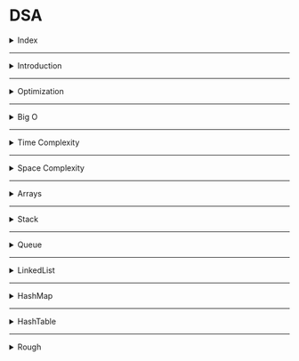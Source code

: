 # DSA

<details>
<summary>Index</summary>

## Index

- Introduction
- Optimization
- Big O
- Time Complexity
- Space Complexity
- Arrays
- Stack
- Queue
- Linked List
- HashMap
- HashTable

</details>

---

<details>
<summary>Introduction</summary>

## Introduction

- **DSA** stands for **Data Structures & Algorithms**.
- DSA helps find the best way to solve a problem.
- Data Structures allow us to store and organize data efficiently, We can easily access and perform operations on the data.
- Algorithm is the step-by-step process used to achieve a desired result.

![DSA](./Assets/00-dsa-basics/01-dsa.png)

### Why DSA ?

- DSA makes you a better Software Engineer.
- with DSA, we can run the application with Less Memory and Less Time.

### Data Structures

1. Array
2. Stack
3. Queue
4. Linked List

### Algorithms

1. Sorting
   - Bubble
   - Selection
   - Insertion
   - Quick
2. Searching
   - Linear
   - Binary

</details>

---

<details>
<summary>Optimization</summary>

## Optimization

Steps :

1. First, write the code for production.
2. Then, think about optimizing the algorithm.

### Example

Task : Find the sum of the first n natural numbers.

#### Initial Approach

- Algorithm : **for-loop**
- Time Complexity: **O(n)**

```js
const n = 10000000;
let sum = 0;
for (let i = 1; i <= n; i++) {
  // O(n)
  sum += i;
}
console.log(sum);
```

#### Optimized Approach

- Algorithm : **Mathematical formula**
- Time Complexity: **O(1)**

```js
const n = 10000000;
let sum = (n * (n + 1)) / 2; // O(1)
console.log(sum);
```

</details>

---

<details>
<summary>Big O</summary>

## Big O

- **Big O** notation helps us understand how algorithms perform by checking their efficiency.
- We can calculate the **Time complexity** and **Space complexity** by using **Big O** notation.
- Time complexity tells us how the runtime of an algorithm changes with a larger input.
- Space complexity tells us how much memory the algorithm uses with a larger input.

![Big O](./Assets/03-Big-O/01-bigO-graph.png)

</details>

---

<details>
<summary>Time Complexity</summary>

## Time Complexity

- Time complexity tells us how the runtime of an algorithm changes with a larger input.
- Its depending on Operating system like window, mac os...etc.

`Time Complexity -> Less Time -> Decrease the Number of Operations`

1. Constant Time
2. Linear Time
3. Quadratic Time
4. Logarithmic Time
5. Sorting
6. Recursion

### Constant Time **O(1)**

Constant time complexity means that the algorithm always takes the same amount of time to run, irrespective of the input size.

```js
// 01 Arithmetic Operations -> +, -, *, /, %
const sum = 2 + 3; // O(1)

// 02 Comparison Operations ->  ==, !=, <, >, <=,  >=
const isEven = 10 % 2 === 0; // O(1)

// 03 Boolean Operations -> !, &&, ||
const isTrue = true && false; // O(1)

// 04 Accessing Properties of Objects
const person = { name: "Alice" };
const name = person.name; // O(1)

// 05 Accessing elements by index

// Array
const colors = ["red", "green", "blue"];
const firstColor = colors[2]; // O(1)

// String
const message = "Hello";
const firstChar = message[2]; // O(1)

// 06 calculate Length

// Array
const numbers = [1, 2, 3];
const arrayLength = numbers.length; // O(1)

// String
const greeting = "Welcome";
const stringLength = greeting.length; // O(1)

// 07 Mathematical Formula
// sum of n natural numbers (1-100)
const n = 1000;
const sum = n(n + 1) / 2; // O(1)
```

### Linear Time **O(n)**

Linear time complexity means that as the input size increases, the algorithm's runtime also increases in a linear manner.

```js
// Array Traverse
// The loop needs to visit every element once.
const arr = [1, 2, 3, 4, 5];
let total = 0;
for (let i = 0; i < arr.length; i++) {
  // O(n)
  total += arr[i];
}
console.log(total);
```

### Quadratic Time **O(n^2)**

Quadratic time complexity means that as the input size increases, the runtime of the algorithm grows quadratically.

Quadratically : n input size

- [1] -> (1\*1) -> 1 Iterations
- [1,2] -> (2\*2) -> 4 Iterations
- [1,2,3] -> (3\*2) -> 9 Iterations

  ```js
  // Nested Loops

  const arr = [1, 2, 3, 4, 5];
  for (let i = 0; i < arr.length; i++) {
    for (let j = 0; j < arr.length; j++) {
      // O(n^2)
      console.log(arr[i], arr[j]);
    }
  }
  ```

### Logarithmic Time

Logarithmic Time means that as the input size increases, the runtime of the algorithm grows logarithmically.

- Binary search -> O(log_2 n) -> log base2 n
- Merge Sort -> O(n log n) -> n _ log n -> n _ log base2 n

logarithmically :

```shell
 log_2 1 = 0 because 2^0 = 1
 log_2 2 = 1 because 2^1 = 2
 log_2 4 = 2 because 2^2 = 4
 log_2 8 = 3 because 2^3 = 8 -> 2*2*2
```

### Recursion

it means that as the size of the input increases, the time it takes to run the function grows exponentially.

- Time Complexity : `2^n`

```js
// Factorial
function factorial(n) {
  if (n <= 1) {
    return 1;
  }
  return n * factorial(n - 1);
}

const result = factorial(5);
console.log(result);
```

</details>

---

<details>
<summary>Space Complexity</summary>

## Space

- How much memory take to execute the code is called **Space** Complexity.
- Space Complexity : Less Memory

</details>

---

<details>
<summary>Arrays</summary>

## Arrays

### Sorting

- Bubble
- Insertion
- Selection
- Quick

#### Bubble Sort

- Data Structure : Array
- Algorithm : Bubble Sort
- Time Complexity
  - Worst: **O(n^2)**
  - Average: **O(n^2)**
  - Best: **O(n)** -> when the array is already sorted

Bubble sort compares adjacent elements in a list, swapping them if they're in the wrong order, repeating until everything is sorted.

- Placing the 1st largest element at correct position.

![Bubble Sort](./Assets/02-sorting/sorting-images/01-bubble-sort.png)

<video src="./Assets/02-sorting/01-bubble-sort.mp4" controls></video>

```js
const arr = [2, 1, 5, 8, 4, 3, 7, 6];

for (let i = 0; i < arr.length; i++) {
  let isSorted = true;
  for (let j = 0; j < arr.length - 1; j++) {
    // O(n^2)
    if (arr[j] > arr[j + 1]) {
      isSorted = false;
      [arr[j], arr[j + 1]] = [arr[j + 1], arr[j]];
    }
  }

  if (isSorted) {
    break;
  }
}

console.log(arr); // [ 1, 2, 3, 4, 5, 6, 7, 8 ]
```

#### Insertion Sort

- Data Structure: Array
- Algorithm: Insertion Sort
- Time Complexity
  - Worst: **O(n^2)**
  - Average: **O(n^2)**
  - Best: **O(n)** -> when the array is already sorted

Insertion sort (move to backward direction) iteratively inserts each element from an unsorted list into its correct position within a sorted portion of the list.

![Insertion Sort](./Assets/02-sorting/sorting-images/03-insertion-sort.webp)

<video src="./Assets/02-sorting/03-insertion-sort.mp4" controls></video>

```js
const arr = [2, 1, 5, 8, 4, 3, 7, 6];

for (let i = 0; i < arr.length; i++) {
  const item = arr[i];
  let j = i - 1;

  while (j >= 0 && item < arr[j]) {
    // O(n)
    arr[j + 1] = arr[j];
    console.log(arr);
    j--;
  }

  arr[j + 1] = item;
}

console.log(arr); // [ 1, 2, 3, 4, 5, 6, 7, 8 ]
```

### Searching

- Linear Search
- Binary Search

#### Linear Search

- Data Structure: Array
- Algorithm: Linear Search
- Time Complexity
  - Worst : **O(n)**
  - Average : **O(n)**
  - Best: \_\_O(1) -> when the target element is found at the beginning of the array.

Linear search checks each element in a list one by one for the target value, returning its index if found or "Not Found" otherwise.

```js
const arr = [2, 1, 5, 8, 4, 3, 7, 6];
const target = 3;

let output = null;
for (let i = 0; i < arr.length; i++) {
  // O(n)
  if (arr[i] === target) {
    output = i;
    break;
  }
}

console.log("Element found at index: " + output); // Element found at index: 5
```

#### Binary Search

- Data Structure: Array
- Algorithm: Binary Search
- Time Complexity :
  - Worst : **O(log n)**
  - Average : **O(log n)**
  - Best : **O(1)** -> when the target element is found at the middle of the array.

Binary search quickly finds a target value in a sorted array by repeatedly dividing the search range in half and checking the middle element, reducing the search area each time.

```js
const arr = [1, 2, 3, 4, 5, 6, 7, 8]; // Sorted Array
let target = 7; // Target Element

let startIndex = 0;
let endIndex = arr.length - 1;
let midIndex;
let found = false;

while (startIndex <= endIndex) {
  // O(log_2 n)
  midIndex = Math.floor((startIndex + endIndex) / 2); // takes minimum nearest integer

  if (arr[midIndex] == target) {
    found = true;
    break;
  } else if (arr[midIndex] < target) {
    startIndex = midIndex + 1;
  } else {
    endIndex = midIndex - 1;
  }
}

if (found) {
  console.log("Element found at index: " + midIndex); // Element found at index: 6
} else {
  console.log("Element Not Found");
}
```

</details>

---

<details>
<summary>Stack</summary>

## Stack

A stack is a linear data structure that follows the First-In-Last-Out (FILO) principle.

- FILO : First In Last Out

![Stack](./Assets/04-stack/01-stack.png)

### Example

- Pushing an element onto the stack is like adding a new plate on top.
- Popping an element removes the top plate from the stack.

### Operations

- push: Adds an element to the top of the stack.
- peek: Returns the top element without removing it.
- pop: Removes the top element from the stack.

```js
// Stack

/*
Data Structure : Stack -> FILO

Methods:
    * push() -> Add an item to the top of the stack
    * display() 
    * size()
    * isEmpty()
    * peek() -> Peeks at the top item of the stack without removing it
    * pop() -> Removes at the top item of the stack
*/

class Stack {
  constructor() {
    this.items = [];
  }

  push(item) {
    this.display().push(item);
  }

  display() {
    return this.items;
  }

  size() {
    return this.display().length;
  }

  isEmpty() {
    return this.size() === 0;
  }

  peek() {
    // Return the top item without removing it
    if (this.isEmpty()) {
      return null;
    } else {
      const topItem = this.display()[this.size() - 1];
      return topItem;
    }
  }

  pop() {
    if (this.isEmpty()) {
      return null;
    } else {
      let poppedItem = this.display().pop();
      return poppedItem;
    }
  }
}

// Instance
const stack = new Stack();
console.log(stack);

stack.push("data1");
console.log(stack.display());

stack.push("data2");
stack.push("data3");
stack.push("data4");

console.log(stack.display());

console.log(stack.isEmpty());

console.log(stack.size());

console.log(stack.peek());

console.log(stack.pop());

console.log(stack.size());

console.log(stack.display());
```

</details>

---

<details>
 <summary>Queue</summary>

## Queue

A Queue is a linear data structure that follows the First-In-First-Out (FIFO) principle.

- FIFO : First In First Out
  ![Queue](./Assets/05-queue/01-queue.png)
  ![Queue vs Stack](./Assets/05-queue/02-queue-vs-stack.png)

### Methods

- enqueue (Insert): Adds an element to the rear of the queue.
- Peek: Returns the element at the front of the queue without removing it.
- dequeue (Delete): Removes and returns the element from the front of the queue.

```js
// Queue

/*
Data Structure : Queue -> FIFO

Methods :
    * enqueue() -> Add an item to the top of the queue
    * display()
    * size()
    * isEmpty()
    * peek() -> Peeks at the first item of the queue without removing it
    * dequeue() -> Removes at the first element of the queue
*/

class Queue {
  constructor() {
    this.items = [];
  }

  enqueue(item) {
    this.display().push(item);
  }

  display() {
    return this.items;
  }

  size() {
    return this.display().length;
  }

  isEmpty() {
    return this.size() === 0;
  }

  peek() {
    if (this.isEmpty()) {
      return null;
    } else {
      const firstItem = this.display()[0];
      return firstItem;
    }
  }

  dequeue() {
    if (this.isEmpty()) {
      return null;
    } else {
      const shiftedItem = this.display().shift();
      return shiftedItem;
    }
  }
}

// Instance
const queue = new Queue();
console.log(queue);

queue.enqueue("data1");
console.log(queue);

console.log(queue.display());

queue.enqueue("data2");
queue.enqueue("data3");
queue.enqueue("data4");

console.log(queue.display());
console.log(queue.peek());

console.log(queue.size());
console.log(queue.dequeue());

console.log(queue.display());

console.log(queue.dequeue());

console.log(queue.display());
```

</details>

---

<details>
<summary>LinkedList</summary>

## LinkedList

A **linkedList** is a linear data structure which can store a collection of "nodes" connected together via links.

- Every node consists of the data and next (address of the next node).
- we no need to assign a memory in advance.
- Dynamic memory allocation

![Linked List](./Assets/06-linked-list/01-linkedlist.png)

![Linked List](./Assets/06-linked-list/02-linked-list.png)

### Disadvantages

Access Time: Elements must be accessed sequentially, making random access time linear O(n).

### Types of LinkedLists

- Singly LinkedList: Each node points to the next node in the sequence.
- Doubly LinkedList: Each node has two references, one to the next node and one to the previous node. we can traverse in in both forward and backward directions.
- Circular LinkedList: The last node points back to the first node, forming a circle.

#### Singly LinkedList

In a singly linked list, each node typically has two components

- Data: The value stored in the node.
- Next: A reference to the next node in the list.

```js
// LinkedList

/*
Data Structure : LinkedList -> Create linked Nodes

Every Node Contains data & next (reference link for next node)
*/

// Node Template
class Node {
  constructor(data) {
    this.data = data;
    this.next = null;
  }
}

// create node instances
const node1 = new Node("data1");
console.log(node1);

const node2 = new Node("data2");
console.log(node2);

const node3 = new Node("data3");
console.log(node3);

console.log("--------------");

/* ------> LinkedList <----- */
// connect the nodes
const head = node1; // The head is where we start
node1.next = node2;
node2.next = node3;

console.log(head);

console.log("--------------");

/* -----> Traverse on Each Node <----- */
let current = head;
while (current) {
  // current !==null
  console.log(current.data);
  current = current.next;
}

console.log("==========");
```

</details>

---

<details>
<summary>HashMap</summary>

## HashMap

A **HashMap** in JavaScript is a data structure that implements a collection of key-value pairs, allowing efficient insertion, deletion, and lookup operations.

- Key-Value Storage: Each element in a Map is stored as a key-value pair.
- Any Type of Keys: Unlike regular objects, keys in a Map can be of any type, including objects, functions, and primitive types.
- Ordered Entries: The insertion order of keys is preserved in a Map.
- Size Property: A Map has a size property that returns the number of key-value pairs in it.
- Efficient Operations: Provides efficient methods for operations like getting, setting, and checking the existence of elements.

### Comparing with Objects

- Objects can only have strings and symbols as keys, while Map can have keys of any type.
- The order of keys in Objects is not guaranteed, whereas Map maintains the insertion order.
- Map has a built-in size property, while for Objects, you need to manually track the size or use Object.keys(obj).length.

### creating Map

```js
// HashMap
/*
data STructure : Map

Methods :
    * set()
    * has()
    * get()
    * size()
    * delete()
    * keys()
    * values()
    * entries()
    * clear()
*/

// Create HashMap
const mymap = new Map();
console.log(mymap);

// Add Elements
mymap.set("key", "value");
mymap.set(2, "I am Number");

let arrayKey = [1, 2, 3];
mymap.set(arrayKey, "I am Array");

let objectKey = { a: 1, b: 2, c: 3 };
mymap.set(objectKey, "I am Object");

console.log(mymap);

console.log("---------");

// Checking Existance
console.log(mymap.has("key")); // true

console.log("---------");

// Accessing Elements
console.log(mymap.get("key"));
console.log(mymap.get(2));
console.log(mymap.get(arrayKey));
console.log(mymap.get(objectKey));

console.log("------------");

// Checking Size
console.log(mymap.size);

// delete Elements
mymap.delete("key");
console.log(mymap);

console.log(mymap.size);

console.log("-------------");

// Iterating using for-loop
for (let [key, value] of mymap) {
  console.log(key, value);
}

console.log("----------");

// Iterating using forEach
mymap.forEach((value, key) => {
  console.log(key, value);
});

console.log("--------------");

console.log(mymap.keys());
console.log(mymap.values());
console.log(mymap.entries());

console.log("----------");

// Clear All Elements
mymap.clear();

console.log(mymap);

console.log("===========");
```

</details>

---

<details>
<summary>HashTable</summary>

## HashTable

A HashTable is a data structure that stores key-value pairs and retrieve a key-value pairs very quickly. It's like a special kind of dictionary.

- It is designed to provide fast insertion, deletion, and retrieval of elements based on their keys.
- A hash table is a data structure that organizes data using a technique called hashing.
- It stores key-value pairs, where each key is unique. When we want to store or retrieve a value, we use a hash function to convert the key into an index in an array.
- This allows us to quickly locate the value associated with a given key without needing to search through the entire collection.

</details>

---

<details>
<summary>Rough</summary>

## Rough

### Selection Sort

- Data Structure: Array
- Algorithm: Selection Sort
- Time Complexity
  - Worst: O(n^2)
  - Average: O(n^2)
  - Best: O(n^2)

It repeatedly selects the smallest element from the unsorted part and swaps it with the element at the beginning of the unsorted part. This process continues until the entire list is sorted. The algorithm has a time complexity of O(n^2).

![Selection Sort](./Assets/02-sorting/sorting-images/02-selection-sort.png)

<video src="./Assets/02-sorting/02-selection-sort.mp4" controls></video>

```js
Unordered array

for loop to run length of array:
    take small_number_index from parent for loop
    for loop to run length of array:
        // O(n^2)
        if parent loop number is greater than child loop number:
            update small_number_index to child loop number index
    Swap their positions

print the output
```

### Quick Sort

- Data Structure: Array
- Algorithm: Quick Sort
- Time Complexity
  - Worst: O(n^2)
  - Average: O(n log n)
  - Best: O(n log n)

Quick Sort selects a pivot, divides the array into smaller and larger elements, recursively sorts these partitions, and combines them with the pivot to obtain a sorted array.

![Quick Sort](./Assets/02-sorting/sorting-images/04-quick-sort.png)

<video src="./Assets/02-sorting/04-quick-sort.mp4" controls></video>

```js
Unordered array

recursive function with arr as parameter:
  if arr length <= 1:
        return arr

  Choose a pivot element from the array (typically the first element)

  leftArray
  rigghtArray
  eaquaArray

  for loop to run length of array:
    - values less than the pivot are placed to the leftArray
    - values greater than the pivot are placed to the rightArray
    - values equal to the pivot are placed to the equalArray

  Recursively apply Quick Sort to the left and right subarrays

  Combine the sorted subarrays to form the final sorted array

call the quickSort with arr as parameter
print the output
```

</details>
